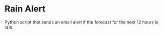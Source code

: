 # Rain Alert

Python script that sends an email alert if the forecast for the next 12 hours is rain.
